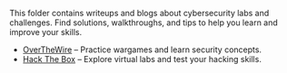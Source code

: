 

This folder contains writeups and blogs about cybersecurity labs and challenges. Find solutions, walkthroughs, and tips to help you learn and improve your skills.

- [OverTheWire](https://overthewire.org/wargames/) – Practice wargames and learn security concepts.
- [Hack The Box](https://www.hackthebox.com/) – Explore virtual labs and test your hacking skills.

